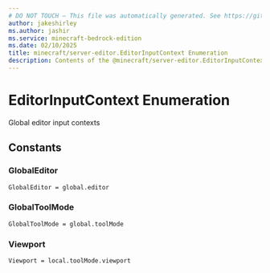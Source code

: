 ```yaml
---
# DO NOT TOUCH — This file was automatically generated. See https://github.com/mojang/minecraftapidocsgenerator to modify descriptions, examples, etc.
author: jakeshirley
ms.author: jashir
ms.service: minecraft-bedrock-edition
ms.date: 02/10/2025
title: minecraft/server-editor.EditorInputContext Enumeration
description: Contents of the @minecraft/server-editor.EditorInputContext enumeration.
---
```

# EditorInputContext Enumeration

Global editor input contexts

## Constants
### **GlobalEditor**
`GlobalEditor = global.editor`
### **GlobalToolMode**
`GlobalToolMode = global.toolMode`
### **Viewport**
`Viewport = local.toolMode.viewport`
